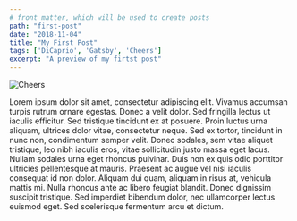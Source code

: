 ```yaml
---
# front matter, which will be used to create posts
path: "first-post"
date: "2018-11-04"
title: "My First Post"
tags: ['DiCaprio', 'Gatsby', 'Cheers']
excerpt: "A preview of my firtst post"
---
```


<img src="https://www.indiewire.com/wp-content/uploads/2016/08/20140216-131646.jpg?w=780" alt="Cheers">

Lorem ipsum dolor sit amet, consectetur adipiscing elit. Vivamus accumsan turpis rutrum ornare egestas. Donec a velit dolor. Sed fringilla lectus ut iaculis efficitur. Sed tristique tincidunt ex at posuere. Proin luctus urna aliquam, ultrices dolor vitae, consectetur neque. Sed ex tortor, tincidunt in nunc non, condimentum semper velit. Donec sodales, sem vitae aliquet tristique, leo nibh iaculis eros, vitae sollicitudin justo massa eget lacus. Nullam sodales urna eget rhoncus pulvinar. Duis non ex quis odio porttitor ultricies pellentesque at mauris. Praesent ac augue vel nisi iaculis consequat id non dolor. Aliquam dui quam, aliquam in risus at, vehicula mattis mi. Nulla rhoncus ante ac libero feugiat blandit. Donec dignissim suscipit tristique. Sed imperdiet bibendum dolor, nec ullamcorper lectus euismod eget. Sed scelerisque fermentum arcu et dictum.